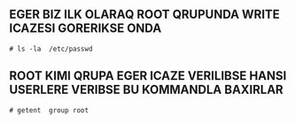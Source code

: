 ## EGER BIZ  ILK OLARAQ ROOT QRUPUNDA WRITE ICAZESI GORERIKSE ONDA 
    
    # ls -la  /etc/passwd



## ROOT KIMI QRUPA EGER ICAZE VERILIBSE HANSI USERLERE VERIBSE BU KOMMANDLA BAXIRLAR
    
    
    # getent  group root
